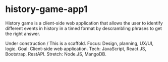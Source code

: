 # history-game-app1
History game is a client-side web application that allows the user to identify different events in history in a timed format by descrambling phrases to get the right answer.

Under construction / This is a scaffold. 
Focus: Design, planning, UX/UI, logic.
Goal: Client-side web application.
Tech: JavaScript, React.JS, Bootstrap, RestAPI.
Stretch: Node.JS, MangoDB.
